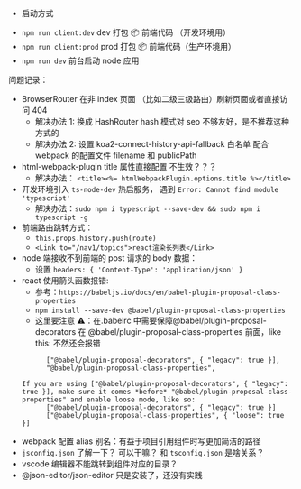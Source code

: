 - 启动方式

* `npm run client:dev` dev 打包 📦 前端代码 （开发环境用）
* `npm run client:prod` prod 打包 📦 前端代码（生产环境用）
* `npm run dev` 前台启动 node 应用

问题记录：

- BrowserRouter 在非 index 页面 （比如二级三级路由）刷新页面或者直接访问 404
  - 解决办法 1: 换成 HashRouter hash 模式对 seo 不够友好，是不推荐这种方式的
  - 解决办法 2: 设置 koa2-connect-history-api-fallback 白名单 配合 webpack 的配置文件 filename 和 publicPath
- html-webpack-plugin title 属性直接配置 不生效？？？
  - 解决办法： `<title><%= htmlWebpackPlugin.options.title %></title>`
- 开发环境引入 `ts-node-dev` 热启服务， 遇到 `Error: Cannot find module 'typescript'`
  - 解决办法：`sudo npm i typescript --save-dev && sudo npm i typescript -g`
- 前端路由跳转方式：
  - `this.props.history.push(route)`
  - `<Link to="/nav1/topics">react渲染长列表</Link>`
- node 端接收不到前端的 post 请求的 body 数据：
  - 设置 `headers: { 'Content-Type': 'application/json' }`
- react 使用箭头函数报错:
  - 参考：`https://babeljs.io/docs/en/babel-plugin-proposal-class-properties`
  - `npm install --save-dev @babel/plugin-proposal-class-properties`
  - 这里要注意 ⚠️：在.babelrc 中需要保障@babel/plugin-proposal-decorators 在 @babel/plugin-proposal-class-properties 前面，like this: 不然还会报错
  ```
        ["@babel/plugin-proposal-decorators", { "legacy": true }],
        "@babel/plugin-proposal-class-properties",
  ```
  ```
  If you are using ["@babel/plugin-proposal-decorators", { "legacy": true }], make sure it comes *before* "@babel/plugin-proposal-class-properties" and enable loose mode, like so:
        ["@babel/plugin-proposal-decorators", { "legacy": true }]
        ["@babel/plugin-proposal-class-properties", { "loose": true }]
  ```
- webpack 配置 alias 别名：有益于项目引用组件时写更加简洁的路径
- `jsconfig.json` 了解一下？ 可以干嘛？ 和 `tsconfig.json` 是啥关系？
- vscode 编辑器不能跳转到组件对应的目录？
- @json-editor/json-editor 只是安装了，还没有实践
